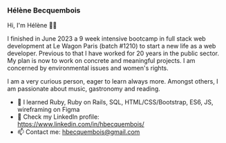 ### Hélène Becquembois

Hi, I'm Hélène 👋🏼

I finished in June 2023 a 9 week intensive bootcamp in full stack web development at Le Wagon Paris (batch #1210) to start a new life as a web developer. Previous to that I have worked for 20 years in the public sector. My plan is now to work on concrete and meaningful projects. I am concerned by environmental issues and women's rights. 

I am a very curious person, eager to learn always more. Amongst others, I am passionate about music, gastronomy and reading.

- 🌱 I learned Ruby, Ruby on Rails, SQL, HTML/CSS/Bootstrap, ES6, JS, wireframing on Figma
- 💼 Check my LinkedIn profile: https://www.linkedin.com/in/hbecquembois/
- 📫 Contact me: hbecquembois@gmail.com


<!--
**HBecquembois/HBecquembois** is a ✨ _special_ ✨ repository because its `README.md` (this file) appears on your GitHub profile.

Here are some ideas to get you started:

- 🔭 I’m currently working on ...
- 🌱 I’m currently learning ...
- 👯 I’m looking to collaborate on ...
- 🤔 I’m looking for help with ...
- 💬 Ask me about ...
- 📫 How to reach me: ...
- 😄 Pronouns: ...
- ⚡ Fun fact: ...
-->
